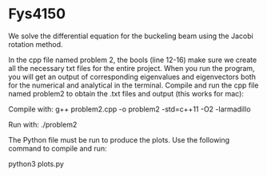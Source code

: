 # Fys4150

We solve the differential equation for the buckeling beam using the Jacobi rotation method.

In the cpp file named problem 2, the bools (line 12-16) make sure we create all the necessary txt files for the entire project. When you run the program, you will get an output of corresponding eigenvalues and eigenvectors both for the numerical and analytical in the terminal. Compile and run the cpp file named problem2 to obtain the .txt files and output (this works for mac):

Compile with: g++ problem2.cpp -o problem2 -std=c++11 -O2 -larmadillo

Run with: ./problem2

The Python file must be run to produce the plots. Use the following command to compile and run:

python3 plots.py
